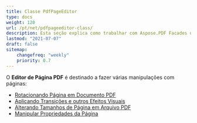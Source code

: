 ```yaml
---
title: Classe PdfPageEditor
type: docs
weight: 120
url: /pt/net/pdfpageeditor-class/
description: Esta seção explica como trabalhar com Aspose.PDF Facades usando a Classe PdfPageEditor.
lastmod: "2021-07-07"
draft: false
sitemap:
    changefreq: "weekly"
    priority: 0.7
---
```


O **Editor de Página PDF** é destinado a fazer várias manipulações com páginas:

- [Rotacionando Página em Documento PDF](/pdf/pt/net/working-with-page-rotation/)
- [Aplicando Transições e outros Efeitos Visuais](/pdf/pt/net/editing-a-pdf-s-individual-pages-using-pdfpageeditor-class/)
- [Alterando Tamanhos de Página em Arquivo PDF](/pdf/pt/net/changing-page-sizes-in-a-pdf-file/)
- [Manipular Propriedades da Página](/pdf/pt/net/manipulate-page-properties/)